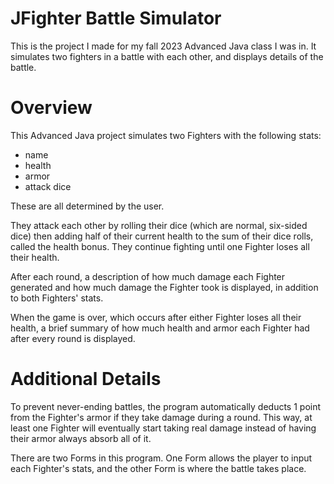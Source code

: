 # JFighter Battle Simulator
This is the project I made for my fall 2023 Advanced Java class I was in. It simulates two fighters in a battle with each other, and displays details of the battle.

# Overview
This Advanced Java project simulates two Fighters with the following stats:
* name
* health
* armor
* attack dice

These are all determined by the user.

They attack each other by rolling their dice (which are normal, six-sided dice)
then adding half of their current health to the sum of their dice rolls, called the health bonus.
They continue fighting until one Fighter loses all their health.

After each round, a description of how much damage
each Fighter generated and how much damage the Fighter took is displayed, in
addition to both Fighters' stats.

When the game is over, which occurs after either Fighter loses all their health,
a brief summary of how much health and armor each Fighter had after every round is displayed.

# Additional Details
To prevent never-ending battles, the program automatically deducts 1 point
from the Fighter's armor if they take damage during a round. This way, at least
one Fighter will eventually start taking real damage instead of having their
armor always absorb all of it.

There are two Forms in this program. One Form allows the player to input each
Fighter's stats, and the other Form is where the battle takes place.

